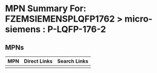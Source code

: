 



# MPN Summary For: FZEMSIEMENSPLQFP1762 > micro-siemens : P-LQFP-176-2

## MPNs
  

|MPN|Direct Links|Search Links|
| :--- | :--- | :--- |
||||
